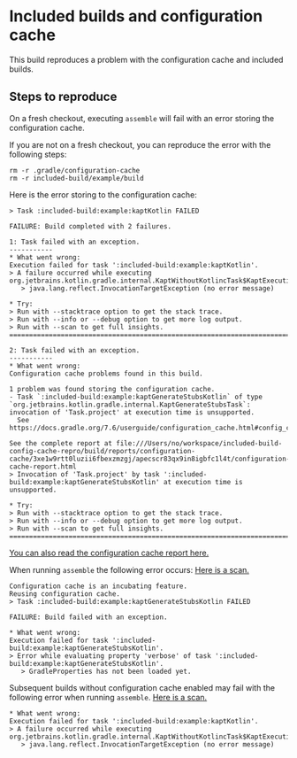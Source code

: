 # Included builds and configuration cache


This build reproduces a problem with the configuration cache and included builds.

## Steps to reproduce
On a fresh checkout, executing `assemble` will fail with an error storing the configuration cache.

If you are not on a fresh checkout, you can reproduce the error with the following steps:
```
rm -r .gradle/configuration-cache
rm -r included-build/example/build
```

Here is the error storing to the configuration cache:

```
> Task :included-build:example:kaptKotlin FAILED

FAILURE: Build completed with 2 failures.

1: Task failed with an exception.
-----------
* What went wrong:
Execution failed for task ':included-build:example:kaptKotlin'.
> A failure occurred while executing org.jetbrains.kotlin.gradle.internal.KaptWithoutKotlincTask$KaptExecutionWorkAction
   > java.lang.reflect.InvocationTargetException (no error message)

* Try:
> Run with --stacktrace option to get the stack trace.
> Run with --info or --debug option to get more log output.
> Run with --scan to get full insights.
==============================================================================

2: Task failed with an exception.
-----------
* What went wrong:
Configuration cache problems found in this build.

1 problem was found storing the configuration cache.
- Task `:included-build:example:kaptGenerateStubsKotlin` of type `org.jetbrains.kotlin.gradle.internal.KaptGenerateStubsTask`: invocation of 'Task.project' at execution time is unsupported.
  See https://docs.gradle.org/7.6/userguide/configuration_cache.html#config_cache:requirements:use_project_during_execution

See the complete report at file:///Users/no/workspace/included-build-config-cache-repro/build/reports/configuration-cache/3xe1w9rtt0luzii6fbexzmzgj/apecscr83qx9in8igbfc1l4t/configuration-cache-report.html
> Invocation of 'Task.project' by task ':included-build:example:kaptGenerateStubsKotlin' at execution time is unsupported.

* Try:
> Run with --stacktrace option to get the stack trace.
> Run with --info or --debug option to get more log output.
> Run with --scan to get full insights.
==============================================================================
```
[You can also read the configuration cache report here.](/configuration-cache-report.html)

When running `assemble` the following error occurs:
[Here is a scan.](https://scans.gradle.com/s/f3zwvnkhochju)
```
Configuration cache is an incubating feature.
Reusing configuration cache.
> Task :included-build:example:kaptGenerateStubsKotlin FAILED

FAILURE: Build failed with an exception.

* What went wrong:
Execution failed for task ':included-build:example:kaptGenerateStubsKotlin'.
> Error while evaluating property 'verbose' of task ':included-build:example:kaptGenerateStubsKotlin'.
   > GradleProperties has not been loaded yet.
```

Subsequent builds without configuration cache enabled may fail with the following error when running `assemble`.
[Here is a scan.](https://scans.gradle.com/s/x5ms6o4mwofzq/failure#1)
```
* What went wrong:
Execution failed for task ':included-build:example:kaptKotlin'.
> A failure occurred while executing org.jetbrains.kotlin.gradle.internal.KaptWithoutKotlincTask$KaptExecutionWorkAction
   > java.lang.reflect.InvocationTargetException (no error message)
```